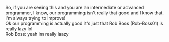  So, if you are seeing this and you are an intermediate or advanced programmer, I know, our programming isn't really that good and I know that. I'm always trying to improve! <br>
 Ok our programming is actually good it's just that Rob Boss (Rob-Boss01) is really lazy lol <br>
 Rob Boss: yeah im really laazy
